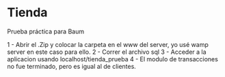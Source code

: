 # Tienda
Prueba práctica para Baum

1 - Abrir el .Zip y colocar la carpeta en el www del server, yo usé wamp server en este caso para ello.
2 - Correr el archivo sql
3 - Acceder a la aplicacion usando localhost/tienda_prueba
4 - El modulo de transacciones no fue terminado, pero es igual al de clientes.


